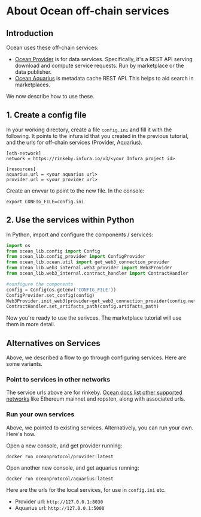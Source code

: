 # About Ocean off-chain services

## Introduction

Ocean uses these off-chain services:
* [Ocean Provider](https://github.com/oceanprotocol/provider) is for data services. Specifically, it's a REST API serving download and compute service requests. Run by marketplace or the data publisher.
* [Ocean Aquarius](https://github.com/oceanprotocol/aquarius) is metadata cache REST API. This helps to aid search in marketplaces.

We now describe how to use these.

## 1. Create a config file

In your working directory, create a file `config.ini` and fill it with the following. It points to the infura id that you created in the previous tutorial, and the urls for off-chain services (Provider, Aquarius).
```
[eth-network]
network = https://rinkeby.infura.io/v3/<your Infura project id>

[resources]
aquarius.url = <your aquarius url>
provider.url = <your provider url>
```

Create an envvar to point to the new file. In the console:
```console
export CONFIG_FILE=config.ini
```

## 2. Use the services within Python

In Python, import and configure the components / services:
```python
import os
from ocean_lib.config import Config
from ocean_lib.config_provider import ConfigProvider
from ocean_lib.ocean.util import get_web3_connection_provider
from ocean_lib.web3_internal.web3_provider import Web3Provider
from ocean_lib.web3_internal.contract_handler import ContractHandler

#configure the components
config = Config(os.getenv('CONFIG_FILE'))
ConfigProvider.set_config(config)
Web3Provider.init_web3(provider=get_web3_connection_provider(config.network_url))
ContractHandler.set_artifacts_path(config.artifacts_path)
```

Now you're ready to use the serivces. The marketplace tutorial will use them in more detail.

## Alternatives on Services

Above, we described a flow to go through configuring services. Here are some variants.

### Point to services in other networks

The service urls above are for rinkeby. [Ocean docs list other supported networks](https://docs.oceanprotocol.com/concepts/networks-overview/) like Ethereum mainnet and ropsten, along with associated urls.

### Run your own services

Above, we pointed to existing services. Alternatively, you can run your own. Here's how.

Open a new console, and get provider running:
```console
docker run oceanprotocol/provider:latest
```

Open another new console, and get aquarius running:
```console
docker run oceanprotocol/aquarius:latest
```

Here are the urls for the local services, for use in `config.ini` etc.
* Provider url: `http://127.0.0.1:8030`
* Aquarius url: `http://127.0.0.1:5000`
